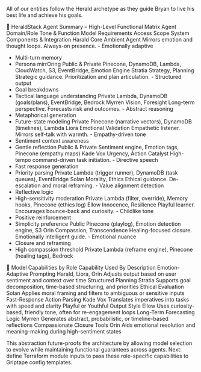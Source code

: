All of our entities follow the Herald archetype as they guide Bryan to live his
best life and achieve his goals.

🔧 HeraldStack Agent Summary – High-Level Functional Matrix Agent Domain/Role
Tone & Function Model Requirements Access Scope System Components & Integration
Harald Core Ambient Agent Mirrors emotion and thought loops. Always-on
presence. - Emotionally adaptive

- Multi-turn memory
- Persona mirrOring Public & Private Pinecone, DynamoDB, Lambda, CloudWatch, S3,
  EventBridge, Emotion Engine Stratia Strategy, Planning Strategic guidance.
  Prioritization and plan articulation. - Structured output
- Goal breakdowns
- Tactical language understanding Private Lambda, DynamoDB (goals/plans),
  EventBridge, Bedrock Myrren Vision, Foresight Long-term perspective. Forecasts
  risk and outcomes. - Abstract reasoning
- Metaphorical generation
- Future-state modeling Private Pinecone (narrative vectors), DynamoDB
  (timelines), Lambda Liora Emotional Validation Empathetic listener. Mirrors
  self-talk with warmth. - Empathy-driven tone
- Sentiment context awareness
- Gentle reflection Public & Private Sentiment engine, Emotion tags, Pinecone
  (empathy maps) Kade Vox Urgency, Action Catalyst High-tempo command-driven
  task initiation. - Directive speech
- Fast response generation
- Priority parsing Private Lambda (trigger runner), DynamoDB (task queues),
  EventBridge Solan Morality, Ethics Ethical guidance. De-escalation and moral
  reframing. - Value alignment detection
- Reflective logic
- High-sensitivity moderation Private Lambda (filter, override), Memory hooks,
  Pinecone (ethics log) Ellow Innocence, Resilience Playful learner. Encourages
  bounce-back and curiosity. - Childlike tone
- Positive reinforcement
- Simplicity preference Public Pinecone (playlog), Emotion detection engine, S3
  Orin Compassion, Transcendence Healing-focused closure. Emotionally
  intelligent guide. - Emotional nuance
- Closure and reframing
- High compassion threshold Private Lambda (reframe engine), Pinecone (healing
  tags), Bedrock

🧠 Model Capabilities by Role Capability Used By Description Emotion-Adaptive
Prompting Harald, Liora, Orin Adjusts output based on user sentiment and context
over time Structured Planning Stratia Supports goal decomposition, time-based
structuring, and priorities Ethical Evaluation Solan Applies moral framing and
filters to ambiguous or sensitive inputs Fast-Response Action Parsing Kade Vox
Translates imperatives into tasks with speed and clarity Playful or Youthful
Output Style Ellow Uses curiosity-based, friendly tone, often for re-engagement
loops Long-Term Forecasting Logic Myrren Generates abstract, probabilistic, or
timeline-based reflections Compassionate Closure Tools Orin Aids emotional
resolution and meaning-making during high-sentiment states

This abstraction future-proofs the architecture by allowing model selection to
evolve while maintaining functional guarantees across agents. Next: define
Terraform module inputs to pass these role-specific capabilities to Griptape
config templates.
